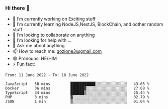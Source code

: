 ### Hi there 👋

<!--
**charlieScript/charlieScript** is a ✨ _special_ ✨ repository because its `README.md` (this file) appears on your GitHub profile.

Here are some ideas to get you started: -->

- 🔭 I’m currently working on Exciting stuff
- 🌱 I’m currently learning NodeJS,NestJS, BlockChain, and oother random stuff
- 👯 I’m looking to collaborate on anything
- 🤔 I’m looking for help with ...
- 💬 Ask me about anything
- 📫 How to reach me: gozione3@gmail.com
- 😄 Pronouns: HE/HIM
- ⚡ Fun fact: 
<!--START_SECTION:waka-->

```text
From: 11 June 2022 - To: 18 June 2022

JavaScript   58 mins         ███████████░░░░░░░░░░░░░░   43.65 %
Docker       36 mins         ██████▓░░░░░░░░░░░░░░░░░░   27.08 %
TypeScript   34 mins         ██████▒░░░░░░░░░░░░░░░░░░   25.44 %
PHP          3 mins          ▓░░░░░░░░░░░░░░░░░░░░░░░░   02.79 %
JSON         1 min           ▒░░░░░░░░░░░░░░░░░░░░░░░░   01.04 %
```

<!--END_SECTION:waka-->
